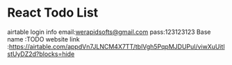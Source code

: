 # React Todo List
airtable  login info 
email:werapidsofts@gmail.com
pass:123123123
Base name :TODO
website link :https://airtable.com/appdVn7JLNCM4X7TT/tblVgh5PqpMJDUPul/viwXuUitlstUyDZ2d?blocks=hide